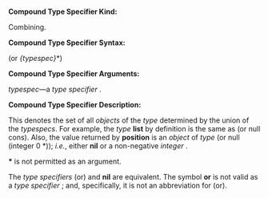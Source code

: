  

**Compound Type Specifier Kind:** 

Combining. 

**Compound Type Specifier Syntax:** 

(or *&#123;typespec&#125;*\*) 

**Compound Type Specifier Arguments:** 

*typespec*—a *type specifier* .  



**Compound Type Specifier Description:** 

This denotes the set of all *objects* of the *type* determined by the union of the *typespecs*. For example, the *type* **list** by definition is the same as (or null cons). Also, the value returned by **position** is an *object* of *type* (or null (integer 0 \*)); *i.e.*, either **nil** or a non-negative *integer* . 

**\*** is not permitted as an argument. 

The *type specifiers* (or) and **nil** are equivalent. The symbol **or** is not valid as a *type specifier* ; and, specifically, it is not an abbreviation for (or). 

